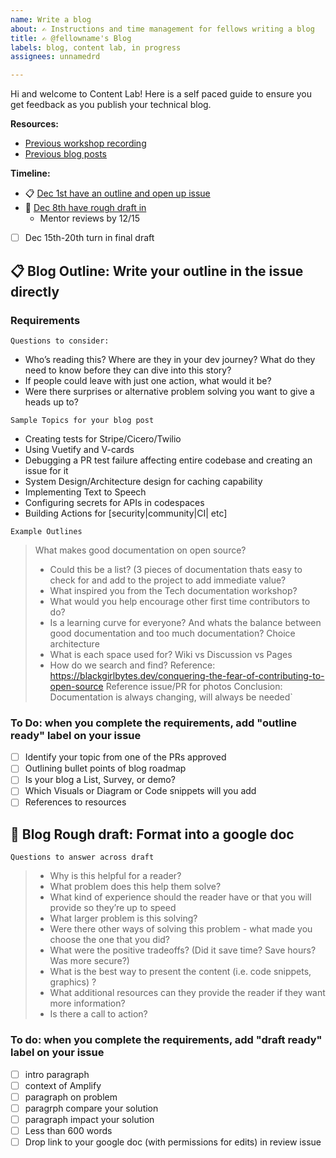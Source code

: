 ```yaml
---
name: Write a blog
about: ✍️ Instructions and time management for fellows writing a blog
title: ✍️ @fellowname's Blog 
labels: blog, content lab, in progress
assignees: unnamedrd

---
```


Hi and welcome to Content Lab! Here is a self paced guide to ensure you get feedback as you publish your technical blog. 

**Resources:**
- [Previous workshop recording](https://www.notion.so/programequity/Writing-a-Technical-Blog-cf4bde8bfd274670bac14a7ce985e279#3ea0c818fee342fb94884fbbcefa06b6)
- [Previous blog posts](https://dev.to/dashboard)

**Timeline:**

- 📋 [Dec 1st have an outline and open up issue](#outline)
- 📰 [Dec 8th have rough draft in](#draft)
  - Mentor reviews by 12/15
- [ ] Dec 15th-20th turn in final draft

<a href="outline"></a>
## 📋 Blog Outline: Write your outline in the issue directly 
### Requirements 
`Questions to consider:`
- Who’s reading this? Where are they in your dev journey? What do they need to know before they can dive into this story? 
- If people could leave with just one action, what would it be? 
- Were there surprises or alternative problem solving you want to give a heads up to?

`Sample Topics for your blog post`
- Creating tests for Stripe/Cicero/Twilio
- Using Vuetify and V-cards 
- Debugging a PR test failure affecting entire codebase and creating an issue for it
- System Design/Architecture design for caching capability
- Implementing Text to Speech
- Configuring secrets for APIs in codespaces
- Building Actions for [security|community|CI| etc] 

`Example Outlines`
> What makes good documentation on open source? 
> - Could this be a list? (3 pieces of documentation thats easy to check for and add to the project to add immediate value?
> - What inspired you from the Tech documentation workshop?
> - What would you help encourage other first time contributors to do?
> - Is a learning curve for everyone? And whats the balance between good documentation and too much documentation? Choice architecture
> - What is each space used for? Wiki vs Discussion vs Pages 
> - How do we search and find? 
> Reference: https://blackgirlbytes.dev/conquering-the-fear-of-contributing-to-open-source
> Reference issue/PR for photos
> Conclusion: Documentation is always changing, will always be needed`


### To Do: when you complete the requirements, add "outline ready" label on your issue
- [ ] Identify your topic from one of the PRs approved
- [ ] Outlining bullet points of blog roadmap
- [ ] Is your blog a List, Survey, or demo?
- [ ] Which Visuals or Diagram or Code snippets will you add
- [ ] References to resources 

<a href="draft"></a>
## 📰 Blog Rough draft: Format into a google doc 
`Questions to answer across draft`
> - Why is this helpful for a reader? 
> - What problem does this help them solve? 
> - What kind of experience should the reader have or that you will provide so they’re up to speed 
> - What larger problem is this solving? 
> - Were there other ways of solving this problem - what made you choose the one that you did? 
> - What were the positive tradeoffs? (Did it save time? Save hours? Was more secure?)
> - What is the best way to present the content (i.e. code snippets, graphics) ?
> - What additional resources can they provide the reader if they want more information? 
> - Is there a call to action? 

### To do: when you complete the requirements, add "draft ready" label on your issue
- [ ] intro paragraph
- [ ] context of Amplify
- [ ] paragraph on problem 
- [ ] paragrph compare your solution 
- [ ] paragraph impact your solution
- [ ] Less than 600 words
- [ ] Drop link to your google doc (with permissions for edits) in review issue
